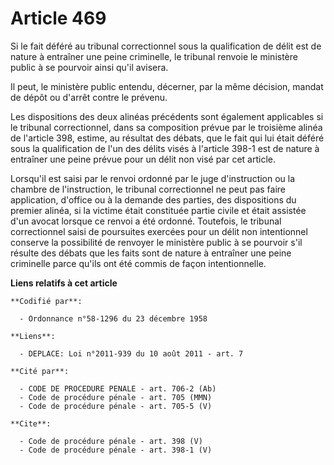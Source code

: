 # Article 469

Si le fait déféré au tribunal correctionnel sous la qualification de délit est de nature à entraîner une peine criminelle, le
tribunal renvoie le ministère public à se pourvoir ainsi qu'il avisera. 

Il peut, le ministère public entendu, décerner, par la même décision, mandat de dépôt ou d'arrêt contre le prévenu. 

Les dispositions des deux alinéas précédents sont également applicables si le tribunal correctionnel, dans sa composition
prévue par le troisième alinéa de l'article 398, estime, au résultat des débats, que le fait qui lui était déféré sous la
qualification de l'un des délits visés à l'article 398-1 est de nature à entraîner une peine prévue pour un délit non visé
par cet article. 

Lorsqu'il est saisi par le renvoi ordonné par le juge d'instruction ou la chambre de l'instruction, le tribunal correctionnel
ne peut pas faire application, d'office ou à la demande des parties, des dispositions du premier alinéa, si la victime était
constituée partie civile et était assistée d'un avocat lorsque ce renvoi a été ordonné. Toutefois, le tribunal correctionnel
saisi de poursuites exercées pour un délit non intentionnel conserve la possibilité de renvoyer le ministère public à se
pourvoir s'il résulte des débats que les faits sont de nature à entraîner une peine criminelle parce qu'ils ont été commis de
façon intentionnelle.

**Liens relatifs à cet article**

	**Codifié par**:

	  - Ordonnance n°58-1296 du 23 décembre 1958

	**Liens**:

	  - DEPLACE: Loi n°2011-939 du 10 août 2011 - art. 7

	**Cité par**:

	  - CODE DE PROCEDURE PENALE - art. 706-2 (Ab)
	  - Code de procédure pénale - art. 705 (MMN)
	  - Code de procédure pénale - art. 705-5 (V)

	**Cite**:

	  - Code de procédure pénale - art. 398 (V)
	  - Code de procédure pénale - art. 398-1 (V)
